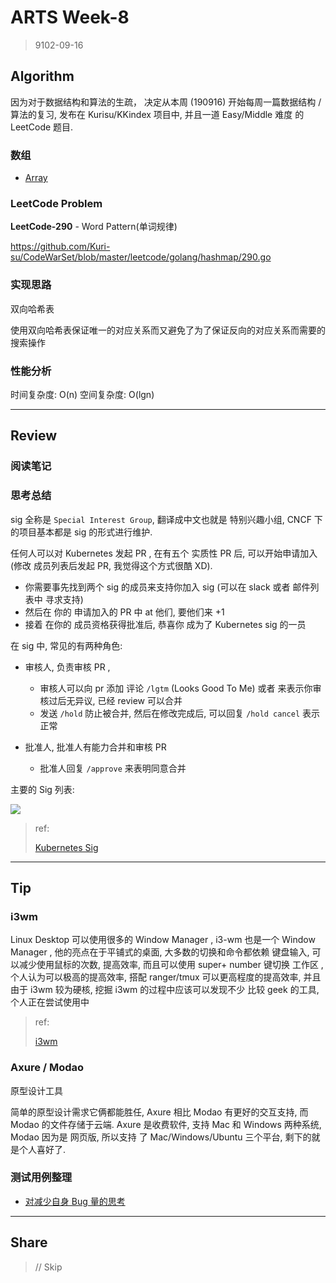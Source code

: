 # ARTS Week-8

> 9102-09-16

## Algorithm

因为对于数据结构和算法的生疏， 决定从本周 (190916) 开始每周一篇数据结构 / 算法的复习, 发布在 Kurisu/KKindex 项目中, 并且一道 Easy/Middle 难度 的 LeetCode 题目.


### 数组

* [Array](https://kuri-su.github.io/KKIndex/articles/dataStructure/array.html)

### LeetCode Problem

**LeetCode-290** - Word Pattern(单词规律)

https://github.com/Kuri-su/CodeWarSet/blob/master/leetcode/golang/hashmap/290.go

### 实现思路

双向哈希表

​	使用双向哈希表保证唯一的对应关系而又避免了为了保证反向的对应关系而需要的搜索操作

### 性能分析

   时间复杂度: O(n)
   空间复杂度: O(lgn)

----

## Review

### 阅读笔记

### 思考总结

sig 全称是 `Special Interest Group`, 翻译成中文也就是 特别兴趣小组, CNCF 下的项目基本都是 sig 的形式进行维护.

任何人可以对 Kubernetes 发起 PR , 在有五个 实质性 PR 后, 可以开始申请加入 (修改 成员列表后发起 PR, 我觉得这个方式很酷 XD).

* 你需要事先找到两个 sig 的成员来支持你加入 sig (可以在 slack 或者 邮件列表中 寻求支持)
* 然后在 你的 申请加入的 PR 中 at 他们, 要他们来 +1
* 接着 在你的 成员资格获得批准后, 恭喜你 成为了 Kubernetes sig 的一员

在 sig 中, 常见的有两种角色:

* 审核人, 负责审核 PR ,
  * 审核人可以向 pr 添加 评论 `/lgtm` (Looks Good To Me) 或者 来表示你审核过后无异议, 已经 review 可以合并
  * 发送 `/hold` 防止被合并, 然后在修改完成后, 可以回复 `/hold cancel` 表示正常

* 批准人, 批准人有能力合并和审核 PR
  * 批准人回复 `/approve` 来表明同意合并

主要的 Sig 列表:

![](https://jimmysong.io/kubernetes-handbook/images/kubernetes-sigs.jpg)

> ref:
>
> [Kubernetes Sig](https://kubernetes.io/docs/contribute/participating/)

----

## Tip

### i3wm
Linux Desktop 可以使用很多的 Window Manager , i3-wm 也是一个 Window Manager , 他的亮点在于平铺式的桌面, 大多数的切换和命令都依赖 键盘输入, 可以减少使用鼠标的次数, 提高效率, 而且可以使用 super+ number 键切换 工作区 ,个人认为可以极高的提高效率, 搭配 ranger/tmux 可以更高程度的提高效率, 并且由于 i3wm 较为硬核, 挖掘 i3wm 的过程中应该可以发现不少 比较 geek 的工具, 个人正在尝试使用中

> ref:
>
> [i3wm](https://i3wm.org/)


### Axure / Modao

原型设计工具

简单的原型设计需求它俩都能胜任, Axure 相比 Modao 有更好的交互支持, 而 Modao 的文件存储于云端. Axure 是收费软件, 支持 Mac 和 Windows 两种系统, Modao 因为是 网页版, 所以支持 了 Mac/Windows/Ubuntu 三个平台, 剩下的就是个人喜好了.


### 测试用例整理

* [对减少自身 Bug 量的思考](https://kuricat.com/gist/bug-l1q5b)
----

## Share

> // Skip


